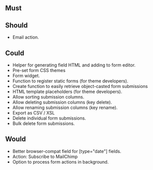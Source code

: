 ## Must

## Should
- Email action.

## Could
- Helper for generating field HTML and adding to form editor.
- Pre-set form CSS themes
- Form widget.
- Function to register static forms (for theme developers).
- Create function to easily retrieve object-casted form submissions
- HTML template placeholders (for theme developers).
- Allow sorting submission columns.
- Allow deleting submission columns (key delete).
- Allow renaming submission columns (key rename).
- Export as CSV / XSL
- Delete individual form submissions.
- Bulk delete form submissions.

## Would
- Better browser-compat field for [type="date"] fields.
- Action: Subscribe to MailChimp
- Option to process form actions in background.